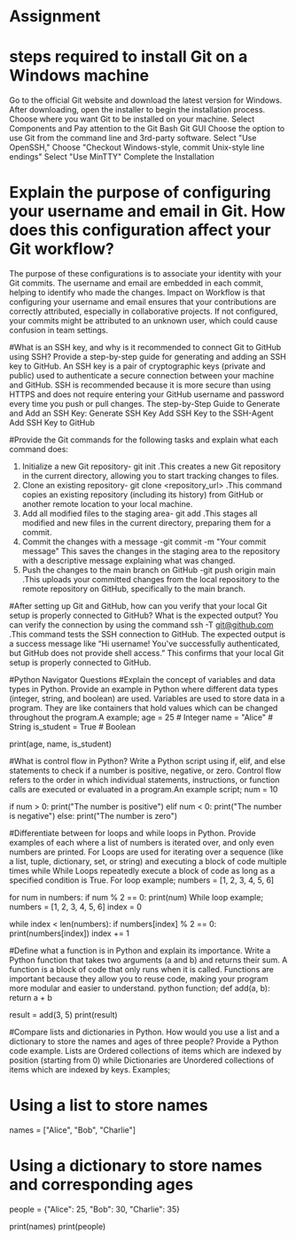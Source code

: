 # Assignment
# steps required to install Git on a Windows machine
Go to the official Git website and download the latest version for Windows.
After downloading, open the installer to begin the installation process.
Choose where you want Git to be installed on your machine.
Select Components and Pay attention to the Git Bash Git GUI
Choose the option to use Git from the command line and 3rd-party software.
Select "Use OpenSSH,"
Choose "Checkout Windows-style, commit Unix-style line endings"
Select "Use MinTTY"
Complete the Installation

# Explain the purpose of configuring your username and email in Git. How does this configuration affect your Git workflow?
The purpose of these configurations is to associate your identity with your Git commits. The username and email are embedded in each commit, helping to identify who made the changes.
Impact on Workflow is that configuring your username and email ensures that your contributions are correctly attributed, especially in collaborative projects. If not configured, your commits might be attributed to an unknown user, which could cause confusion in team settings.

#What is an SSH key, and why is it recommended to connect Git to GitHub using SSH? Provide a step-by-step guide for generating and adding an SSH key to GitHub.
An SSH key is a pair of cryptographic keys (private and public) used to authenticate a secure connection between your machine and GitHub.
SSH is recommended because it is more secure than using HTTPS and does not require entering your GitHub username and password every time you push or pull changes.
The step-by-Step Guide to Generate and Add an SSH Key:
Generate SSH Key
Add SSH Key to the SSH-Agent
Add SSH Key to GitHub


#Provide the Git commands for the following tasks and explain what each command does:
1. Initialize a new Git repository- git init .This creates a new Git repository in the current directory, allowing you to start tracking changes to files.
2. Clone an existing repository- git clone <repository_url> .This command copies an existing repository (including its history) from GitHub or another remote location to your local machine.
3. Add all modified files to the staging area- git add .This stages all modified and new files in the current directory, preparing them for a commit.
4. Commit the changes with a message -git commit -m "Your commit message" This saves the changes in the staging area to the repository with a descriptive message explaining what was changed.
5. Push the changes to the main branch on GitHub -git push origin main .This uploads your committed changes from the local repository to the remote repository on GitHub, specifically to the main branch.

#After setting up Git and GitHub, how can you verify that your local Git setup is properly connected to GitHub? What is the expected output?
You can verify the connection by using the command ssh -T git@github.com .This command tests the SSH connection to GitHub. The expected output is a success message like “Hi username! You've successfully authenticated, but GitHub does not provide shell access.” This confirms that your local Git setup is properly connected to GitHub.

#Python Navigator Questions
#Explain the concept of variables and data types in Python. Provide an example in Python where different data types (integer, string, and boolean) are used.
Variables are used to store data in a program. They are like containers that hold values which can be changed throughout the program.A example;
age = 25  # Integer
name = "Alice"  # String
is_student = True  # Boolean

print(age, name, is_student)


#What is control flow in Python? Write a Python script using if, elif, and else statements to check if a number is positive, negative, or zero.
Control flow refers to the order in which individual statements, instructions, or function calls are executed or evaluated in a program.An example script;
num = 10

if num > 0:
    print("The number is positive")
elif num < 0:
    print("The number is negative")
else:
    print("The number is zero")

#Differentiate between for loops and while loops in Python. Provide examples of each where a list of numbers is iterated over, and only even numbers are printed.
For Loops are used for iterating over a sequence (like a list, tuple, dictionary, set, or string) and executing a block of code multiple times while While Loops repeatedly execute a block of code as long as a specified condition is True.
For loop example;
numbers = [1, 2, 3, 4, 5, 6]

for num in numbers:
    if num % 2 == 0:
        print(num)
While loop example;
numbers = [1, 2, 3, 4, 5, 6]
index = 0

while index < len(numbers):
    if numbers[index] % 2 == 0:
        print(numbers[index])
    index += 1


#Define what a function is in Python and explain its importance. Write a Python function that takes two arguments (a and b) and returns their sum.
A function is a block of code that only runs when it is called. Functions are important because they allow you to reuse code, making your program more modular and easier to understand.
python function;
def add(a, b):
    return a + b

result = add(3, 5)
print(result)


#Compare lists and dictionaries in Python. How would you use a list and a dictionary to store the names and ages of three people? Provide a Python code example.
Lists are Ordered collections of items which are indexed by position (starting from 0) while Dictionaries are Unordered collections of items which are indexed by keys.
Examples;
# Using a list to store names
names = ["Alice", "Bob", "Charlie"]

# Using a dictionary to store names and corresponding ages
people = {"Alice": 25, "Bob": 30, "Charlie": 35}

print(names)
print(people)



